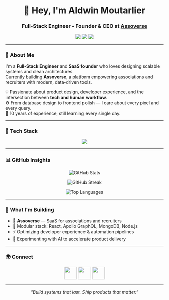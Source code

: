 <h1 align="center">👋 Hey, I'm Aldwin Moutarlier</h1>
<h3 align="center">Full-Stack Engineer • Founder & CEO at <a href="https://github.com/Assoverse" target="_blank">Assoverse</a></h3>

<p align="center">
  <a href="https://assoverse.app" target="_blank"><img src="https://img.shields.io/badge/Website-assoverse.app-181717?style=for-the-badge&logo=vercel" /></a>
  <a href="https://linkedin.com/in/aldwin-moutarlier-77880113b" target="_blank"><img src="https://img.shields.io/badge/LinkedIn-Aldwin%20Moutarlier-0A66C2?style=for-the-badge&logo=linkedin" /></a>
  <a href="mailto:admin@assoverse.app"><img src="https://img.shields.io/badge/Contact-admin@assoverse.app-34A853?style=for-the-badge&logo=gmail" /></a>
</p>

---

### 🚀 About Me

I'm a **Full-Stack Engineer** and **SaaS founder** who loves designing scalable systems and clean architectures.  
Currently building **Assoverse**, a platform empowering associations and recruiters with modern, data-driven tools.  

💡 Passionate about product design, developer experience, and the intersection between **tech and human workflow**.  
⚙️ From database design to frontend polish — I care about every pixel and every query.  
🧠 10 years of experience, still learning every single day.  

---

### 🧰 Tech Stack

<p align="center">
  <img src="https://skillicons.dev/icons?i=react,nodejs,graphql,apollo,mongodb,express,typescript,javascript,tailwind,git,docker,linux,bash,vite,figma" />
</p>

---

### 📊 GitHub Insights

<p align="center">
  <img src="https://github-readme-stats.vercel.app/api?username=tashikomaaa&show_icons=true&theme=radical&hide_border=true" alt="GitHub Stats" />
</p>

<p align="center">
  <img src="https://github-readme-streak-stats.herokuapp.com?user=tashikomaaa&theme=radical&hide_border=true" alt="GitHub Streak" />
</p>

<p align="center">
  <img src="https://github-readme-stats.vercel.app/api/top-langs/?username=tashikomaaa&layout=compact&theme=radical&hide_border=true" alt="Top Languages" />
</p>

---

### 🧭 What I'm Building

- 🧱 **Assoverse** — SaaS for associations and recruiters  
- 🧩 Modular stack: React, Apollo GraphQL, MongoDB, Node.js  
- ⚡ Optimizing developer experience & automation pipelines  
- 🤖 Experimenting with AI to accelerate product delivery  

---

### 🌍 Connect

<p align="center">
  <a href="https://linkedin.com/in/aldwin-moutarlier-77880113b" target="_blank"><img src="https://skillicons.dev/icons?i=linkedin" height="40" /></a>
  <a href="mailto:admin@assoverse.app" target="_blank"><img src="https://skillicons.dev/icons?i=gmail" height="40" /></a>
  <a href="https://github.com/Assoverse" target="_blank"><img src="https://skillicons.dev/icons?i=github" height="40" /></a>
</p>

---

<p align="center">
  <i>“Build systems that last. Ship products that matter.”</i>
</p>
